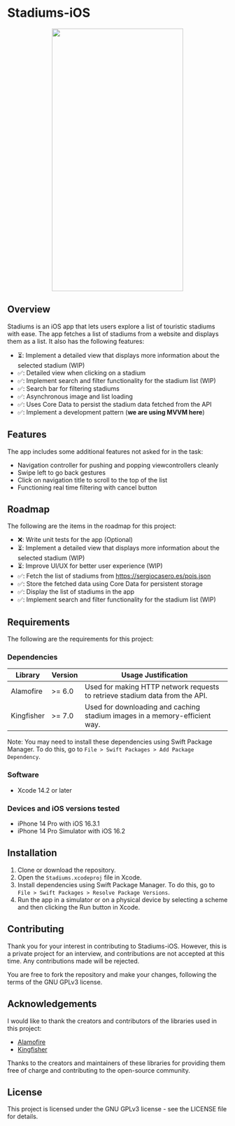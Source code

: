 # Stadiums-iOS

<p align="center">
  <img width="300" height="600" src="https://user-images.githubusercontent.com/17148950/224124080-dacc1338-001f-4464-9a40-24e427d4a304.png">
</p>

## Overview

Stadiums is an iOS app that lets users explore a list of touristic stadiums with ease. The app fetches a list of stadiums from a website and displays them as a list. It also has the following features:

- ⏳: Implement a detailed view that displays more information about the selected stadium (WIP)
- ✅: Detailed view when clicking on a stadium
- ✅: Implement search and filter functionality for the stadium list (WIP)
- ✅: Search bar for filtering stadiums
- ✅: Asynchronous image and list loading
- ✅: Uses Core Data to persist the stadium data fetched from the API
- ✅: Implement a development pattern (**we are using MVVM here**)

## Features

The app includes some additional features not asked for in the task:

* Navigation controller for pushing and popping viewcontrollers cleanly
* Swipe left to go back gestures
* Click on navigation title to scroll to the top of the list
* Functioning real time filtering with cancel button

## Roadmap

The following are the items in the roadmap for this project:

- ❌: Write unit tests for the app (Optional)
- ⏳: Implement a detailed view that displays more information about the selected stadium (WIP)
- ⏳: Improve UI/UX for better user experience (WIP)
- ✅: Fetch the list of stadiums from https://sergiocasero.es/pois.json
- ✅: Store the fetched data using Core Data for persistent storage
- ✅: Display the list of stadiums in the app
- ✅: Implement search and filter functionality for the stadium list (WIP)
## Requirements

The following are the requirements for this project:

### Dependencies

| Library    | Version | Usage Justification                                       |
|------------|---------|-----------------------------------------------------------|
| Alamofire  | >= 6.0  | Used for making HTTP network requests to retrieve stadium data from the API. |
| Kingfisher | >= 7.0  | Used for downloading and caching stadium images in a memory-efficient way. |

Note: You may need to install these dependencies using Swift Package Manager. To do this, go to `File > Swift Packages > Add Package Dependency`.

### Software

* Xcode 14.2 or later

### Devices and iOS versions tested 

* iPhone 14 Pro with iOS 16.3.1
* iPhone 14 Pro Simulator with iOS 16.2 

## Installation

1. Clone or download the repository.
2. Open the `Stadiums.xcodeproj` file in Xcode.
3. Install dependencies using Swift Package Manager. To do this, go to `File > Swift Packages > Resolve Package Versions`.
4. Run the app in a simulator or on a physical device by selecting a scheme and then clicking the Run button in Xcode.

## Contributing

Thank you for your interest in contributing to Stadiums-iOS. However, this is a private project for an interview, and contributions are not accepted at this time. Any contributions made will be rejected.

You are free to fork the repository and make your changes, following the terms of the GNU GPLv3 license.

## Acknowledgements

I would like to thank the creators and contributors of the libraries used in this project:

- [Alamofire](https://github.com/Alamofire/Alamofire)
- [Kingfisher](https://github.com/onevcat/Kingfisher)

Thanks to the creators and maintainers of these libraries for providing them free of charge and contributing to the open-source community.


## License

This project is licensed under the GNU GPLv3 license - see the LICENSE file for details.

